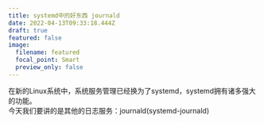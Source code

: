 ```yaml
---
title: systemd中的好东西 journald
date: 2022-04-13T09:33:18.444Z
draft: true
featured: false
image:
  filename: featured
  focal_point: Smart
  preview_only: false
---
```

在新的Linux系统中，系统服务管理已经换为了systemd，systemd拥有诸多强大的功能。\
今天我们要讲的是其他的日志服务：journald(systemd-journald)